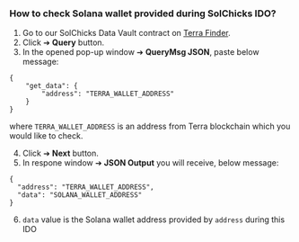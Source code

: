 ### How to check Solana wallet provided during SolChicks IDO?
1. Go to our SolChicks Data Vault contract on [Terra Finder](https://finder.terra.money/mainnet/address/terra1tjkra2g2n2twjkr7l4w6tjgaeh0uymesun8cmv).
2. Click ➔ **Query** button.
3. In the opened pop-up window ➔ **QueryMsg JSON**, paste below message:

```
{
    "get_data": { 
        "address": "TERRA_WALLET_ADDRESS"
    }
}
```

where `TERRA_WALLET_ADDRESS` is an address from Terra blockchain which you would like to check.

4. Click ➔ **Next** button.
5. In respone window ➔ **JSON Output** you will receive, below message:

```
{
  "address": "TERRA_WALLET_ADDRESS",
  "data": "SOLANA_WALLET_ADDRESS"
}
```

6. `data` value is the Solana wallet address provided by `address` during this IDO